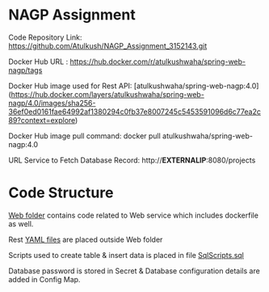 # NAGP Assignment 

Code Repository Link: https://github.com/Atulkush/NAGP_Assignment_3152143.git

Docker Hub URL : https://hub.docker.com/r/atulkushwaha/spring-web-nagp/tags

Docker Hub image used for Rest API: [atulkushwaha/spring-web-nagp:4.0] (https://hub.docker.com/layers/atulkushwaha/spring-web-nagp/4.0/images/sha256-36ef0ed0161fae64992af1380294c0fb37e8007245c5453591096d6c77ea2c89?context=explore)

Docker Hub image pull command: docker pull atulkushwaha/spring-web-nagp:4.0

URL Service to Fetch Database Record: http://**EXTERNALIP**:8080/projects


# Code Structure

[Web folder](https://github.com/Atulkush/NAGP_Assignment_3152143/tree/main/Web) contains code related to Web service which includes dockerfile as well.

Rest [YAML files](https://github.com/Atulkush/NAGP_Assignment_3152143) are placed outside Web folder

Scripts used to create table & insert data is placed in file [SqlScripts.sql](https://raw.githubusercontent.com/Atulkush/NAGP_Assignment_3152143/main/SqlScripts.sql)

Database password is stored in Secret & Database configuration details are added in Config Map.


